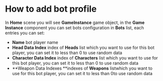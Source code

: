 # How to add bot profile

In **Home** scene you will see **GameInstance** game object, in the **Game Instance** component you can set bots configuration in **Bots** list, each entries you can set:

*   **Name** bot player name
*   **Head Data Index** index of **Heads** list which you want to use for this bot player, you can set it to less than 0 to use random data
*   **Character Data Index** index of **Characters** list which you want to use for this bot player, you can set it to less than 0 to use random data
*   **Weapon​ ​Data​ ​Indexes​​ ​**indexes​ ​of​ ​​**Weapons**​ ​​list​ ​which​ ​you want​ ​to​ ​use​ ​for​ ​this​ ​bot​ ​player,​ ​you​ ​can​ ​set​ ​it​ ​to​ ​less than​ ​0​ ​to​ ​use​ ​random​ ​data